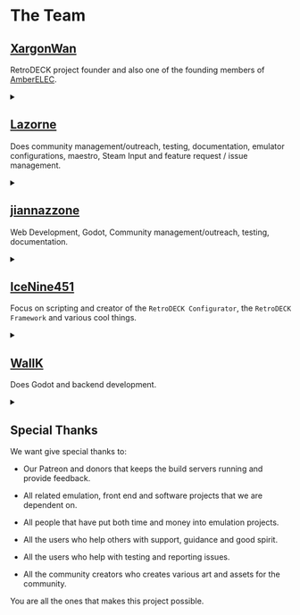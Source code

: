 # The Team

## [XargonWan](https://github.com/XargonWan)

RetroDECK project founder and also one of the founding members of [AmberELEC](https://amberelec.org/).

<details><summary> </summary>
Grand General of the IPL (Italian Pizza Legion) also known as the Napoletanan Fist in the internal pizza war.
</details>

## [Lazorne](https://github.com/Lazorne)

Does community management/outreach, testing, documentation, emulator configurations, maestro, Steam Input and feature request / issue management.

<details><summary> </summary>
Meme Lord of the Wiki and also the cult leader of the NPC (The Nordic Pizza Cult) also called by the others as "The Pizza Heresy Cult" or "Harbingers of Pizza Chaos". Instigator of the internal pizza war.
</details>

## [jiannazzone](https://github.com/jiannazzone)

Web Development, Godot, Community management/outreach, testing, documentation.

<details><summary> </summary>
MCCP branch operative against the NPC faction and have a loose alliance with the IPL. 
</details>

## [IceNine451](https://github.com/icenine451)

Focus on scripting and creator of the `RetroDECK Configurator`, the `RetroDECK Framework` and various cool things.

<details><summary> </summary>
Freedom loving leader of the MCCP (Murican Cheese Crust Patriots) in the internal pizza war.
</details>


## [WallK](https://github.com/WallK)

Does Godot and backend development.

<details><summary> </summary>
Pizza Mercenary
</details>

## Special Thanks

 We want give special thanks to:

- Our Patreon and donors that keeps the build servers running and provide feedback.

- All related emulation, front end and software projects that we are dependent on.

- All people that have put both time and money into emulation projects.

- All the users who help others with support, guidance and good spirit.

- All the users who help with testing and reporting issues.

- All the community creators who creates various art and assets for the community.

You are all the ones that makes this project possible.
